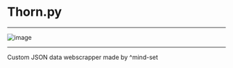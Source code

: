 # Thorn.py
-----------------------------------------------------------------------------------------------------------------------------
![image](https://github.com/RoseInjector/Thorn.py-/assets/138173273/83179200-6c29-4dac-8dcf-68f11c70f108)

-----------------------------------------------------------------------------------------------------------------------------

Custom JSON data webscrapper made by ^mind-set
